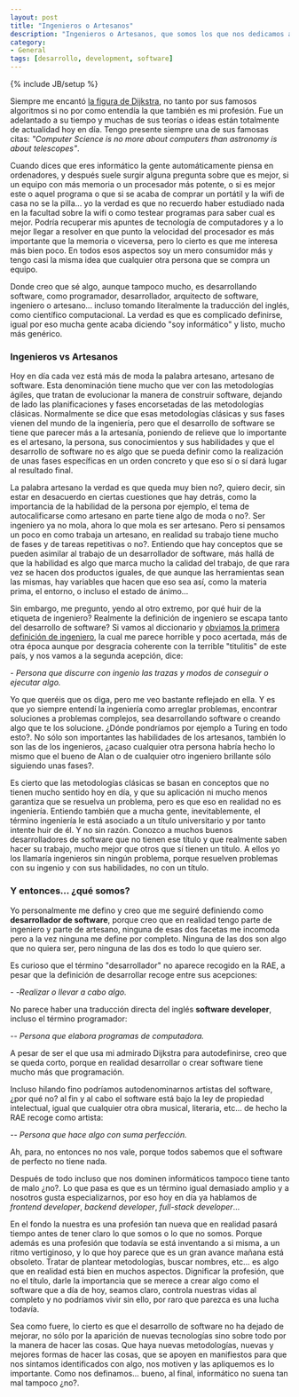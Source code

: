 ```yaml
---
layout: post
title: "Ingenieros o Artesanos"
description: "Ingenieros o Artesanos, que somos los que nos dedicamos al desarrollo de software"
category: 
- General
tags: [desarrollo, development, software]
---
```

{% include JB/setup %}

Siempre me encantó [la figura de Dijkstra](http://psanxiao.com/the-humble-programmer), no tanto por sus famosos algoritmos si no por como entendía la que también es mi profesión. Fue un adelantado a su tiempo y muchas de sus teorías o ideas están totalmente de actualidad hoy en día. Tengo presente siempre una de sus famosas citas: *"Computer Science is no more about computers than astronomy is about telescopes"*.

Cuando dices que eres informático la gente automáticamente piensa en ordenadores, y después suele surgir alguna pregunta sobre que es mejor, si un equipo con más memoria o un procesador más potente, o si es mejor este o aquel programa o que si se acaba de comprar un portátil y la wifi de casa no se la pilla... yo la verdad es que no recuerdo haber estudiado nada en la facultad sobre la wifi o como testear programas para saber cual es mejor. Podría recuperar mis apuntes de tecnología de computadores y a lo mejor llegar a resolver en que punto la velocidad del procesador es más importante que la memoria o viceversa, pero lo cierto es que me interesa más bien poco. En todos esos aspectos soy un mero consumidor más y tengo casi la misma idea que cualquier otra persona que se compra un equipo.

Donde creo que sé algo, aunque tampoco mucho, es desarrollando software, como programador, desarrollador, arquitecto de software, ingeniero o artesano... incluso tomando literalmente la traducción del inglés, como científico computacional. La verdad es que es complicado definirse, igual por eso mucha gente acaba diciendo "soy informático" y listo, mucho más genérico.

### Ingenieros vs Artesanos

Hoy en día cada vez está más de moda la palabra artesano, artesano de software. Esta denominación tiene mucho que ver con las metodologías ágiles, que tratan de evolucionar la manera de construir software, dejando de lado las planificaciones y fases encorsetadas de las metodologías clásicas. Normalmente se dice que esas metodologías clásicas y sus fases vienen del mundo de la ingeniería, pero que el desarrollo de software se tiene que parecer más a la artesanía, poniendo de relieve que lo importante es el artesano, la persona, sus conocimientos y sus habilidades y que el desarrollo de software no es algo que se pueda definir como la realización de unas fases específicas en un orden concreto y que eso sí o sí dará lugar al resultado final.

La palabra artesano la verdad es que queda muy bien no?, quiero decir, sin estar en desacuerdo en ciertas cuestiones que hay detrás, como la importancia de la habilidad de la persona por ejemplo, el tema de autocalificarse como artesano en parte tiene algo de moda o no?. Ser ingeniero ya no mola, ahora lo que mola es ser artesano. Pero si pensamos un poco en como trabaja un artesano, en realidad su trabajo tiene mucho de fases y de tareas repetitivas o no?. Entiendo que hay conceptos que se pueden asimilar al trabajo de un desarrollador de software, más hallá de que la habilidad es algo que marca mucho la calidad del trabajo, de que rara vez se hacen dos productos iguales, de que aunque las herramientas sean las mismas, hay variables que hacen que eso sea así, como la materia prima, el entorno, o incluso el estado de ánimo...

Sin embargo, me pregunto, yendo al otro extremo, por qué huir de la etiqueta de ingeniero? Realmente la definición de ingeniero se escapa tanto del desarrollo de software? Si vamos al diccionario y [obviamos la primera definición de ingeniero](http://dle.rae.es/?id=La8Ue5k), la cual me parece horrible y poco acertada, más de otra época aunque por desgracia coherente con la terrible "titulitis" de este país, y nos vamos a la segunda acepción, dice:

\- *Persona que discurre con ingenio las trazas y modos de conseguir o ejecutar algo.*

Yo que queréis que os diga, pero me veo bastante reflejado en ella. Y es que yo siempre entendí la ingeniería como arreglar problemas, encontrar soluciones a problemas complejos, sea desarrollando software o creando algo que te los solucione. ¿Dónde pondríamos por ejemplo a Turing en todo esto?. No sólo son importantes las habilidades de los artesanos, también lo son las de los ingenieros, ¿acaso cualquier otra persona habría hecho lo mismo que el bueno de Alan o de cualquier otro ingeniero brillante sólo siguiendo unas fases?.

Es cierto que las metodologías clásicas se basan en conceptos que no tienen mucho sentido hoy en día, y que su aplicación ni mucho menos garantiza que se resuelva un problema, pero es que eso en realidad no es ingeniería. Entiendo también que a mucha gente, inevitablemente, el término ingeniería le está asociado a un título universitario y por tanto intente huir de él. Y no sin razón. Conozco a muchos buenos desarrolladores de software que no tienen ese título y que realmente saben hacer su trabajo, mucho mejor que otros que sí tienen un título. A ellos yo los llamaría ingenieros sin ningún problema, porque resuelven problemas con su ingenio y con sus habilidades, no con un título.

### Y entonces... ¿qué somos?

Yo personalmente me defino y creo que me seguiré definiendo como **desarrollador de software**, porque creo que en realidad tengo parte de ingeniero y parte de artesano, ninguna de esas dos facetas me incomoda pero a la vez ninguna me define por completo. Ninguna de las dos son algo que no quiera ser, pero ninguna de las dos es todo lo que quiero ser.

Es curioso que el término "desarrollador" no aparece recogido en la RAE, a pesar que la definición de desarrollar recoge entre sus acepciones:

\- -*Realizar o llevar a cabo algo.*

No parece haber una traducción directa del inglés **software developer**, incluso el término programador:

\-- *Persona que elabora programas de computadora.*

A pesar de ser el que usa mi admirado Dijkstra para autodefinirse, creo que se queda corto, porque en realidad desarrollar o crear software tiene mucho más que programación.

Incluso hilando fino podríamos autodenominarnos artistas del software, ¿por qué no? al fin y al cabo el software está bajo la ley de propiedad intelectual, igual que cualquier otra obra musical, literaria, etc... de hecho la RAE recoge como artista:

\-- *Persona que hace algo con suma perfección.*

Ah, para, no entonces no nos vale, porque todos sabemos que el software de perfecto no tiene nada.

Después de todo incluso que nos dominen informáticos tampoco tiene tanto de malo ¿no?. Lo que pasa es que es un término igual demasiado amplio y a nosotros gusta especializarnos, por eso hoy en día ya hablamos de *frontend developer*, *backend developer*, *full-stack developer*...

En el fondo la nuestra es una profesión tan nueva que en realidad pasará tiempo antes de tener claro lo que somos o lo que no somos. Porque además es una profesión que todavía se está inventando a si misma, a un ritmo vertiginoso, y lo que hoy parece que es un gran avance mañana está obsoleto. Tratar de plantear metodologías, buscar nombres, etc... es algo que en realidad está bien en muchos aspectos. Dignificar la profesión, que no el título, darle la importancia que se merece a crear algo como el software que a día de hoy, seamos claro, controla nuestras vidas al completo y no podríamos vivir sin ello, por raro que parezca es una lucha todavía.

Sea como fuere, lo cierto es que el desarrollo de software no ha dejado de mejorar, no sólo por la aparición de nuevas tecnologías sino sobre todo por la manera de hacer las cosas. Que haya nuevas metodologías, nuevas y mejores formas de hacer las cosas, que se apoyen en manifiestos para que nos sintamos identificados con algo, nos motiven y las apliquemos es lo importante. Como nos definamos... bueno, al final, informático no suena tan mal tampoco ¿no?.
